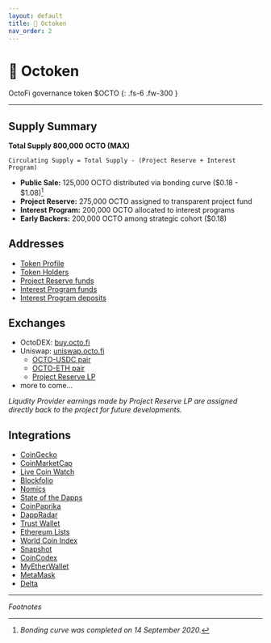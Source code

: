 ```yaml
---
layout: default
title: 🐙 Octoken
nav_order: 2
---
```


# 🐙 Octoken

OctoFi governance token $OCTO
{: .fs-6 .fw-300 }

---

## Supply Summary

**Total Supply 800,000 OCTO (MAX)**

`Circulating Supply = Total Supply - (Project Reserve + Interest Program)`

- **Public Sale:** 125,000 OCTO distributed via bonding curve ($0.18 - $1.08)[^1]
- **Project Reserve:** 275,000 OCTO assigned to transparent project fund
- **Interest Program:** 200,000 OCTO allocated to interest programs
- **Early Backers:** 200,000 OCTO among strategic cohort ($0.18)

<script defer src="https://www.livecoinwatch.com/static/lcw-widget.js"></script> <div class="livecoinwatch-widget-6" lcw-coin="OCTO" lcw-base="USD" lcw-period="d" lcw-color-tx="#27262b" lcw-color-bg="#f5f6fa" lcw-border-w="1" ></div>

## Addresses

- [Token Profile](https://etherscan.io/token/0x7240ac91f01233baaf8b064248e80feaa5912ba3)
- [Token Holders](https://etherscan.io/token/tokenholderchart/0x7240ac91f01233baaf8b064248e80feaa5912ba3)
- [Project Reserve funds](https://etherscan.io/address/0xd06777d9b02f677214073cc3c5338904cba7894a)
- [Interest Program funds](https://etherscan.io/address/0xb51d93791e19d8cf1fdf1851aa97e7695a9135c0)
- [Interest Program deposits](https://etherscan.io/address/0x0a4e9f69f5b2e1e661da9ed98956f928200ea4ba#tokentxns)

## Exchanges

- OctoDEX: [buy.octo.fi](https://buy.octo.fi)
- Uniswap: [uniswap.octo.fi](https://uniswap.octo.fi)
	- [OCTO-USDC pair](https://uniswap.info/pair/0x1b87fde6af5396165fdadf7f532784622a824abf)
	- [OCTO-ETH pair](https://uniswap.info/pair/0xd7cfbcadaaf6475321cfcf3884f15a93400be658)
	- [Project Reserve LP](https://uniswap.info/account/0xd06777d9b02f677214073cc3c5338904cba7894a)
- more to come...

*Liqudity Provider earnings made by Project Reserve LP are assigned directly back to the project for future developments.*

## Integrations

- [CoinGecko](https://www.coingecko.com/coins/octofi)
- [CoinMarketCap](https://coinmarketcap.com/currencies/octofi/)
- [Live Coin Watch](https://www.livecoinwatch.com/price/OctoFi-OCTO)
- [Blockfolio](https://blockfolio.com/coin/OCTO)
- [Nomics](https://nomics.com/assets/octo-octofi)
- [State of the Dapps](https://www.stateofthedapps.com/dapps/octofi)
- [CoinPaprika](https://coinpaprika.com/coin/octo-octofi/)
- [DappRadar](https://dappradar.com/ethereum/defi/octofi)
- [Trust Wallet](https://github.com/trustwallet/assets/pull/4068)
- [Ethereum Lists](https://github.com/ethereum-lists/tokens/pull/409)
- [World Coin Index](https://www.worldcoinindex.com/coin/octofi)
- [Snapshot](https://snapshot.page/#/octofi)
- [CoinCodex](https://coincodex.com/crypto/octofi/)
- [MyEtherWallet](https://github.com/MyEtherWallet/ethereum-lists/pull/1604)
- [MetaMask](https://github.com/MetaMask/eth-contract-metadata/pull/566)
- [Delta](https://delta.app/en/crypto/octo*/octofi)

---

*Footnotes*

[^1]: *Bonding curve was completed on 14 September 2020.*
